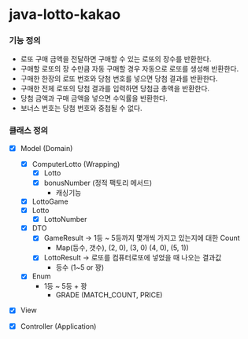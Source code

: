 # java-lotto-kakao

### 기능 정의
- 로또 구매 금액을 전달하면 구매할 수 있는 로또의 장수를 반환한다.
- 구매할 로또의 장 수만큼 자동 구매할 경우 자동으로 로또를 생성해 반환한다.
- 구매한 한장의 로또 번호와 당첨 번호를 넣으면 당첨 결과를 반환한다.
- 구매한 전체 로또의 당첨 결과를 입력하면 당첨금 총액을 반환한다.
- 당첨 금액과 구매 금액을 넣으면 수익률을 반환한다.
- 보너스 번호는 당첨 번호와 중첩될 수 없다.

### 클래스 정의
- [x] Model (Domain)
    - [x] ComputerLotto (Wrapping)
        - [x] Lotto
        - [x] bonusNumber (정적 팩토리 메서드)
            - 캐싱기능
    - [x] LottoGame
    - [x] Lotto
      - [x] LottoNumber
    - [x] DTO
        - [x] GameResult → 1등 ~ 5등까지 몇개씩 가지고 있는지에 대한 Count
            - Map(등수, 갯수), (2, 0), (3, 0) (4, 0), (5, 1))
        - [x] LottoResult → 로또를 컴퓨터로또에 넣었을 때 나오는 결과값
            - 등수 (1~5 or 꽝)
    - [x] Enum
        - 1등 ~ 5등 + 꽝
            - GRADE (MATCH_COUNT, PRICE)

- [x] View

- [x] Controller (Application)
